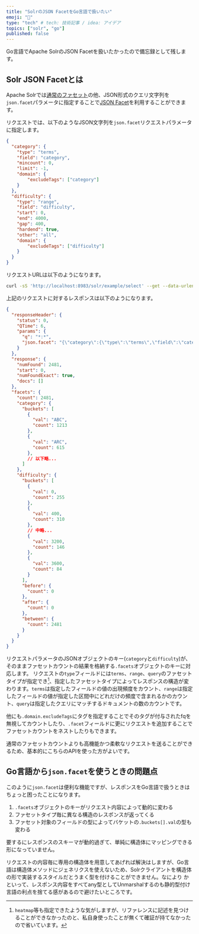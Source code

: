 ```yaml
---
title: "SolrのJSON FacetをGo言語で扱いたい"
emoji: "🔪"
type: "tech" # tech: 技術記事 / idea: アイデア
topics: ["solr", "go"]
published: false
---
```


Go言語でApache SolrのJSON Facetを扱いたかったので備忘録として残します。

## Solr JSON Facetとは

Apache Solrでは[通常のファセット](https://solr.apache.org/guide/solr/9_5/query-guide/faceting.html)の他、JSON形式のクエリ文字列を`json.facet`パラメータに指定することで[JSON Facet](https://solr.apache.org/guide/solr/9_5/query-guide/json-facet-api.html)を利用することができます。

リクエストでは、以下のようなJSON文字列を`json.facet`リクエストパラメータに指定します。

```json
{
  "category": {
    "type": "terms",
    "field": "category",
    "mincount": 0,
    "limit": -1,
    "domain": {
        "excludeTags": ["category"]
    }
  },
  "difficulty": {
    "type": "range",
    "field": "difficulty",
    "start": 0,
    "end": 4000,
    "gap": 400,
    "hardend": true,
    "other": "all",
    "domain": {
        "excludeTags": ["difficulty"]
    }
  }
}
```

リクエストURLは以下のようになります。

```bash
curl -sS 'http://localhost:8983/solr/example/select' --get --data-urlencode 'q=*:*' --data-urlencode 'json.facet={"category":{"type":"terms","field":"category","mincount":0,"limit":-1,"domain":{"excludeTags":["category"]}},"difficulty":{"type":"range","field":"difficulty","start":0,"end":4000,"gap":400,"hardend":true,"other":"all","domain":{"excludeTags":["difficulty"]}}}'
```

上記のリクエストに対するレスポンスは以下のようになります。

```json
{
  "responseHeader": {
    "status": 0,
    "QTime": 6,
    "params": {
      "q": "*:*",
      "json.facet": "{\"category\":{\"type\":\"terms\",\"field\":\"category\",\"mincount\":0,\"limit\":-1,\"domain\":{\"excludeTags\":[\"category\"]}},\"difficulty\":{\"type\":\"range\",\"field\":\"difficulty\",\"start\":0,\"end\":4000,\"gap\":400,\"hardend\":true,\"other\":\"all\",\"domain\":{\"excludeTags\":[\"difficulty\"]}}}",
    }
  },
  "response": {
    "numFound": 2481,
    "start": 0,
    "numFoundExact": true,
    "docs": []
  },
  "facets": {
    "count": 2481,
    "category": {
      "buckets": [
        {
          "val": "ABC",
          "count": 1213
        },
        {
          "val": "ARC",
          "count": 615
        },
        // 以下略...
      ]
    },
    "difficulty": {
      "buckets": [
        {
          "val": 0,
          "count": 255
        },
        {
          "val": 400,
          "count": 310
        },
        // 中略...
        {
          "val": 3200,
          "count": 146
        },
        {
          "val": 3600,
          "count": 84
        }
      ],
      "before": {
        "count": 0
      },
      "after": {
        "count": 0
      },
      "between": {
        "count": 2481
      }
    }
  }
}
```

リクエストパラメータのJSONオブジェクトのキー(`category`と`difficulty`)が、そのままファセットカウントの結果を格納する`.facets`オブジェクトのキーに対応します。
リクエストの`type`フィールドには`terms`、`range`、`query`のファセットタイプが指定でき[^1]、指定したファセットタイプによってレスポンスの構造が変わります。`terms`は指定したフィールドの値の出現頻度をカウント、`range`は指定したフィールドの値が指定した区間中にどれだけの頻度で含まれるかのカウント、`query`は指定したクエリにマッチするドキュメントの数のカウントです。

他にも`.domain.excludeTags`にタグを指定することでそのタグが付与されたfqを無視してカウントしたり、`.facet`フィールドに更にリクエストを追加することでファセットカウントをネストしたりもできます。

通常のファセットカウントよりも高機能かつ柔軟なリクエストを送ることができるため、基本的にこちらのAPIを使った方がよいです。

## Go言語から`json.facet`を使うときの問題点

このように`json.facet`は便利な機能ですが、レスポンスをGo言語で扱うときはちょっと困ったことになります。

1. `.facets`オブジェクトのキーがリクエスト内容によって動的に変わる
1. ファセットタイプ毎に異なる構造のレスポンスが返ってくる
1. ファセット対象のフィールドの型によってバケットの`.buckets[].val`の型も変わる

要するにレスポンスのスキーマが動的過ぎて、単純に構造体にマッピングできる形になっていません。

リクエストの内容毎に専用の構造体を用意してあげれば解決はしますが、Go言語は構造体メソッドにジェネリクスを使えないため、Solrクライアントを構造体の形で実装するスタイルだとうまく型を付けることができません。なにより
かといって、レスポンス内容をすべてany型としてUnmarshalするのも静的型付け言語の利点を捨てる感があるので避けたいところです。


[^1]: `heatmap`等も指定できたような気がしますが、リファレンスに記述を見つけることができなかったのと、私自身使ったことが無くて確証が持てなかったので省いています。
